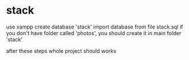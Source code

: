 # stack
use xampp
create database 'stack'
import database from file stack.sql
if you don't have folder called 'photos', you should create it in main folder 'stack'

after these steps whole project should works
